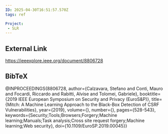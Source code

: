 ```yaml
---
ID: 2025-04-30T16:51:57.570Z
tags: ref

Project:
 - SLR
---
```

## External Link

https://ieeexplore.ieee.org/document/8806728

## BibTeX

@INPROCEEDINGS{8806728,   author={Calzavara, Stefano and Conti, Mauro and Focardi, Riccardo and Rabitti, Alvise and Tolomei, Gabriele},   booktitle={2019 IEEE European Symposium on Security and Privacy (EuroS&P)},    title={Mitch: A Machine Learning Approach to the Black-Box Detection of CSRF Vulnerabilities},    year={2019},   volume={},   number={},   pages={528-543},   keywords={Security;Tools;Browsers;Forgery;Machine learning;Manuals;Task analysis;Cross site request forgery;Machine learning;Web security},   doi={10.1109/EuroSP.2019.00045}}
